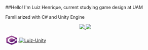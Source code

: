 ##Hello! I'm Luiz Henrique, current studying game design at UAM

Familiarized with C# and Unity Engine

<div align="center">
  <a href="https://github.com/LuizH7'">
  <img height="180em" src="https://github-readme-stats.vercel.app/api?username=LuizH71&show_icons=true&theme=dark&include_all_commits=true&count_private=true"/>
  <img height="180em" src="https://github-readme-stats.vercel.app/api/top-langs/?username=LuizH71&layout=compact&langs_count=7&theme=dark"/>
</div>
<div style="display: inline_block"><br>
  <img align="center" alt="Luiz-Csharp" height="30" width="40" src="https://raw.githubusercontent.com/devicons/devicon/master/icons/csharp/csharp-original.svg">
  <img align="center" alt="Luiz-Unity" height="40" width="40" src="https://img.icons8.com/color/48/000000/unity.png">

</div>
  
  ##
